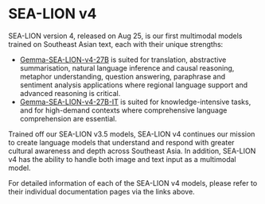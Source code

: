 # SEA-LION v4

SEA-LION version 4, released on Aug 25, is our first multimodal models trained on Southeast Asian text, each with their unique strengths:
- [Gemma-SEA-LION-v4-27B](./gemma-sea-lion-v4-27B.md) is suited for translation, abstractive summarisation, natural language inference and causal reasoning, metaphor understanding, question answering, paraphrase and sentiment analysis applications where regional language support and advanced reasoning is critical.
- [Gemma-SEA-LION-v4-27B-IT](./gemma-sea-lion-v4-27B-IT.md) is suited for knowledge-intensive tasks, and for high-demand contexts where  comprehensive language comprehension are essential.

Trained off our SEA-LION v3.5 models, SEA-LION v4 continues our mission to create language models that understand and respond with greater cultural awareness and depth across Southeast Asia. In addition, SEA-LION v4 has the ability to handle both image and text input as a multimodal model.

For detailed information of each of the SEA-LION v4 models, please refer to their individual documentation pages via the links above.